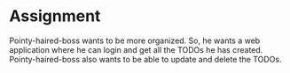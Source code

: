 # Assignment
Pointy-haired-boss wants to be more organized. So, he wants a web application where he can login and get all the TODOs he has created. Pointy-haired-boss also wants to be able to update and delete the TODOs.
